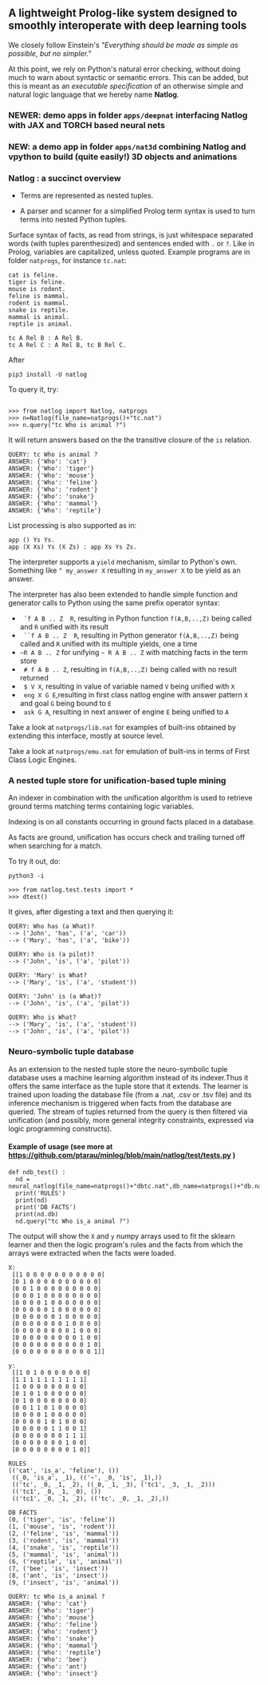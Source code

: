 ## A lightweight Prolog-like system designed to smoothly interoperate with deep learning tools

We closely follow Einstein's *"Everything should be made as simple as possible, but no simpler."*

At this point, we rely on Python's natural error checking, without doing much to warn about syntactic or semantic errors. This can be added, but this is meant as an *executable specification* of an otherwise simple and natural logic language that we hereby name **Natlog**.

### NEWER: demo apps in folder ```apps/deepnat``` interfacing Natlog with JAX and TORCH based neural nets

### NEW: a demo app in folder ```apps/nat3d``` combining Natlog and vpython to build (quite easily!) 3D objects and animations

###  **Natlog** : a succinct overview

* Terms are represented as nested tuples.

* A parser and scanner for a simplified Prolog term syntax is used
to turn terms into nested Python tuples.

Surface syntax of facts, as read from strings, is just whitespace separated words 
(with tuples parenthesized) and
sentences ended with ```.``` or ```?```.
Like in Prolog, variables are capitalized, unless quoted. Example programs are in folder ```natprogs```, for instance ```tc.nat```:

```
cat is feline.
tiger is feline.
mouse is rodent.
feline is mammal.
rodent is mammal.
snake is reptile.
mammal is animal.
reptile is animal.

tc A Rel B : A Rel B.
tc A Rel C : A Rel B, tc B Rel C.
```

After 

```pip3 install -U natlog```



To query it, try:

``` python3 -i

>>> from natlog import Natlog, natprogs
>>> n=Natlog(file_name=natprogs()+"tc.nat")
>>> n.query("tc Who is animal ?")
```

It will return answers based on the the transitive closure of the ```is``` relation.

```
QUERY: tc Who is animal ?
ANSWER: {'Who': 'cat'}
ANSWER: {'Who': 'tiger'}
ANSWER: {'Who': 'mouse'}
ANSWER: {'Who': 'feline'}
ANSWER: {'Who': 'rodent'}
ANSWER: {'Who': 'snake'}
ANSWER: {'Who': 'mammal'}
ANSWER: {'Who': 'reptile'}
```

List processing is also supported as in:

```
app () Ys Ys. 
app (X Xs) Ys (X Zs) : app Xs Ys Zs.
```

The interpreter supports a ```yield``` mechanism, similar to Python's own. Something like 
``` ^ my_answer X ```
resulting in `my_answer X` to be yield as an answer.

The interpreter has also been extended to handle simple function and generator calls to Python  using the same prefix operator syntax:

- ``` `f A B .. Z  R```, resulting in Python function ```f(A,B,..,Z)``` being called and `R` unified with its result
- ``` ``f A B .. Z  R```, resulting in Python generator ```f(A,B,..,Z)``` being called and `R` unified with its multiple yields, one a time
- ``` ~R A B .. Z ``` for unifying  ``` ~ R A B .. Z ``` with matching facts in the term store
- ``` # f A B .. Z```, resulting in ```f(A,B,..,Z)``` being called with no result returned
- ``` $ V X```, resulting in value of variable named `V` being unified with `X`
- ``` eng X G E```,resulting in first class natlog engine with answer pattern `X` and goal `G` being bound to `E`
- ``` ask G A```, resulting in next answer of engine `E` being unified to `A`

Take a look at ```natprogs/lib.nat``` for examples of built-ins obtained by extending this interface, mostly at source level.

Take a look at ```natprogs/emu.nat``` for emulation of built-ins in terms of First Class Logic Engines.

### A nested tuple store for unification-based tuple mining

An indexer in combination with the unification algorithm is used to retrieve ground terms matching terms containing logic variables.

Indexing is on all constants occurring in 
ground facts placed in a database. 

As facts are ground,
unification has occurs check and trailing turned off when searching
for a match.

To try it out, do:

```python3 -i ```

```
>>> from natlog.test.tests import *
>>> dtest()

```

It gives, after digesting a text and then querying it:

```
QUERY: Who has (a What)?
--> ('John', 'has', ('a', 'car'))
--> ('Mary', 'has', ('a', 'bike'))

QUERY: Who is (a pilot)?
--> ('John', 'is', ('a', 'pilot'))

QUERY: 'Mary' is What?
--> ('Mary', 'is', ('a', 'student'))

QUERY: 'John' is (a What)?
--> ('John', 'is', ('a', 'pilot'))

QUERY: Who is What?
--> ('Mary', 'is', ('a', 'student'))
--> ('John', 'is', ('a', 'pilot'))
```

### Neuro-symbolic tuple database

As an extension to the nested tuple store the neuro-symbolic tuple database uses a machine learning algorithm instead of its indexer.Thus it offers the same interface as the tuple store that it extends. The learner is trained upon loading the database file (from a .nat,  .csv or .tsv file) and its inference mechanism is triggered when facts from the database are queried. The stream of tuples returned from the query is then filtered via unification (and possibly, more general integrity constraints, expressed via logic programming constructs).

#### Example of usage (see more at https://github.com/ptarau/minlog/blob/main/natlog/test/tests.py )
```
def ndb_test() :
  nd = neural_natlog(file_name=natprogs()+"dbtc.nat",db_name=natprogs()+"db.nat")
  print('RULES')
  print(nd)
  print('DB FACTS')
  print(nd.db)
  nd.query("tc Who is_a animal ?")
```
The output will show the ```X``` and ```y``` numpy arrays used to fit the sklearn learner and then the logic program's rules and the facts from which the arrays were extracted when the facts were loaded.

```
X:
 [[1 0 0 0 0 0 0 0 0 0 0 0]
 [0 1 0 0 0 0 0 0 0 0 0 0]
 [0 0 1 0 0 0 0 0 0 0 0 0]
 [0 0 0 1 0 0 0 0 0 0 0 0]
 [0 0 0 0 1 0 0 0 0 0 0 0]
 [0 0 0 0 0 1 0 0 0 0 0 0]
 [0 0 0 0 0 0 1 0 0 0 0 0]
 [0 0 0 0 0 0 0 1 0 0 0 0]
 [0 0 0 0 0 0 0 0 1 0 0 0]
 [0 0 0 0 0 0 0 0 0 1 0 0]
 [0 0 0 0 0 0 0 0 0 0 1 0]
 [0 0 0 0 0 0 0 0 0 0 0 1]]

y:
 [[1 0 1 0 0 0 0 0 0 0]
 [1 1 1 1 1 1 1 1 1 1]
 [1 0 0 0 0 0 0 0 0 0]
 [0 1 0 1 0 0 0 0 0 0]
 [0 1 0 0 0 0 0 0 0 0]
 [0 0 1 1 0 1 0 0 0 0]
 [0 0 0 0 1 0 0 0 0 0]
 [0 0 0 0 1 0 1 0 0 0]
 [0 0 0 0 0 1 1 0 0 1]
 [0 0 0 0 0 0 0 1 1 1]
 [0 0 0 0 0 0 0 1 0 0]
 [0 0 0 0 0 0 0 0 1 0]] 

RULES
(('cat', 'is_a', 'feline'), ())
 ((_0, 'is_a', _1), (('~', _0, 'is', _1),))
 (('tc', _0, _1, _2), ((_0, _1, _3), ('tc1', _3, _1, _2)))
 (('tc1', _0, _1, _0), ())
 (('tc1', _0, _1, _2), (('tc', _0, _1, _2),))

DB FACTS
(0, ('tiger', 'is', 'feline'))
(1, ('mouse', 'is', 'rodent'))
(2, ('feline', 'is', 'mammal'))
(3, ('rodent', 'is', 'mammal'))
(4, ('snake', 'is', 'reptile'))
(5, ('mammal', 'is', 'animal'))
(6, ('reptile', 'is', 'animal'))
(7, ('bee', 'is', 'insect'))
(8, ('ant', 'is', 'insect'))
(9, ('insect', 'is', 'animal'))

QUERY: tc Who is_a animal ?
ANSWER: {'Who': 'cat'}
ANSWER: {'Who': 'tiger'}
ANSWER: {'Who': 'mouse'}
ANSWER: {'Who': 'feline'}
ANSWER: {'Who': 'rodent'}
ANSWER: {'Who': 'snake'}
ANSWER: {'Who': 'mammal'}
ANSWER: {'Who': 'reptile'}
ANSWER: {'Who': 'bee'}
ANSWER: {'Who': 'ant'}
ANSWER: {'Who': 'insect'}


```
